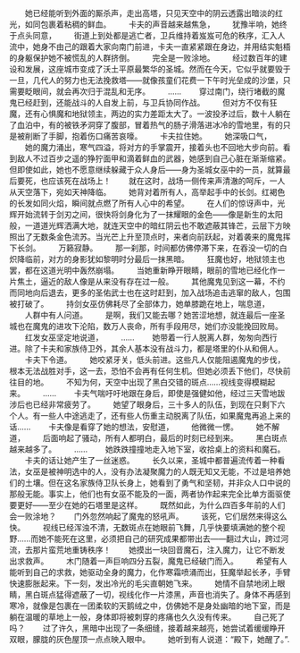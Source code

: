 　　她已经能听到外面的厮杀声，走出高塔，只见天空中的阴云透露出暗淡的红光，如同包裹着粘稠的鲜血。
　　卡夫的声音越来越焦急，
　　犹豫半响，她终于点头同意，
　　街道上到处都是逃亡者，卫兵维持着岌岌可危的秩序，汇入人流中，她身不由己的跟着大家向南门前进，卡夫一直紧紧跟在身边，并用结实魁梧的身躯保护她不被慌乱的人群挤倒。
　　完全是一败涂地。
　　经过数百年的建设和发展，这座城市变成了沃土平原最繁华的圣城。然而在今天，它似乎就要毁于一旦，几代人的努力也无法挽救塔——就像孩童们花费一下午时光垒成的沙堡，只需要眨眼间，就会再次归于混乱和无序。
　　……
　　穿过南门，绕行堵截的魔鬼已经赶到，还能战斗的人自发上前，与卫兵协同作战。
　　但对方不仅有狂魔，还有心惧魔和地狱领主，两边的实力差距太大了。一波投矛过后，数十人躺在了血泊中，有的被铁矛洞穿了腹部，冒着热气的肠子滑落进冰冷的雪地里，有的只是被削断了手脚，抱着伤口痛苦哀嚎。
　　卡夫拉住她。
　　她深吸口气，
　　她的魔力涌出，寒气四溢，将对方的手掌震开，接着头也不回地大步向前。看到敌人不过百步之遥的狰狞面甲和滴着鲜血的武器，她感到自己心脏在渐渐缩紧。但即使如此，她也不愿意继续躲藏于众人身后——身为圣城女巫中的一员，就算最后要死，也应该死在战场上！
　　就在这时，战场一侧传来声清澈的呵斥，一人从天空落下，宛如天神降临。
　　她背对着所有人，高举起手中的长剑。红褐色的长发如同火焰，瞬间就点燃了所有人心中的希望。
　　在人们的惊讶声中，光辉开始流转于剑刃之间，很快将剑身化为了一抹耀眼的金色——像是新生的太阳般，一道道光辉洒满大地，就连天空中的暗红阴云也不敢遮蔽其锋芒，云层下方映照出了无数条金色流苏。当光芒上升至顶点时，来者向前跃起，对着袭来的魔鬼挥下长剑。
　　万籁寂静。
　　那一刹那，时间都仿佛停滞下来，在吞没一切的白炽降临前，对方的身影犹如黎明时分最后一抹黑暗。
　　狂魔也好，地狱领主也罢，都在这道光明中轰然崩塌。
　　当她重新睁开眼睛，眼前的雪地已经化作一片焦土，逼近的敌人像是从来没有存在过一般。
　　其他魔鬼见到这一幕，不约而同地向后退去，更多的圣佑武士也在这时赶到，加入战场追击逃窜的敌人，包围被打破了。
　　持剑女巫仿佛耗尽了全部体力，她单膝跪在地上，喘息道，
　　人群中有人问道。
　　是啊，我们又能去哪？她苦涩地想，就连最后一座圣城也在魔鬼的进攻下沦陷，数万人丧命，所有手段用尽，她们亦没能挽回败局。
　　红发女巫坚定地说道，
　　……
　　她带着一行人脱离人群，匆匆向西行进。除了卡夫和家族侍卫外，其余人基本没有战斗力，都是塔里的仆从和佣人。
　　卡夫下令道。
　　她咬紧牙关，低头前进。这些凡人仅能阻遏魔鬼的步伐，根本无法战胜对手，这一去，恐怕不会再有任何生机。但她必须丢下他们，尽快前往目的地。
　　不知为何，天空中出现了黑白交错的斑点……视线变得模糊起来。
　　……
　　卡夫气喘吁吁地跟在身后，即使是强健如他，经过三天雪地跋涉后也已经非常疲劳了。
　　她望了眼身后，三十多人的队伍，到现在只剩下六个人。有一些人中途逃走了，还有些人伤重主动脱离了队伍，如果魔鬼再追上来的话……
　　卡夫像是看穿了她的想法，安慰道，
　　他微微一愣。
　　她不解道，
　　后面响起了骚动，所有人都明白，最后的时刻已经到来。
　　黑白斑点越来越多了。
　　……
　　她跌跌撞撞地走入地下室，收拾桌上的资料和魔石。
　　卡夫的话让她产生了一丝迷惑。
　　长久以来，圣城中都普遍流传着一种看法，女巫是被神明选中的人，没有办法凝聚魔力的人既无知又无能，不过是培养她们的土壤。但在这名家族侍卫队长身上，她看到了勇气和坚韧，并非众人口中说的那般无能。事实上，他们也有女巫不能及的一面，两者协作起来完全比单方面驱使要更好——至少在她的石塔里是这样。
　　既然如此，为什么四百多年前的人们会一败涂地？
　　门外忽然响起了魔鬼的怒吼声。
　　该死，它们居然来得这么快。
　　视线已经浑浊不清，无数斑点在她眼前飞舞，几乎快要填满她的整个视野……而她不能死在这里，必须把自己的研究成果都带出去——翻过大山，跨过河流，去那片蛮荒地重铸秩序！
　　她摸出一块回音魔石，注入魔力，让它不断发出求救声。
　　木门随着一声巨响四分五裂，魔鬼已经破门而入。
　　希望有人能听到自己的求救，她驱动全身的魔力，化作寒霜喷涌而出，狂魔举起长矛，手臂快速膨胀起来。下一刻，发出冷光的毛尖直朝她飞来。
　　她情不自禁地闭上眼睛，黑白斑点猛得遮蔽了一切，视线化作一片漆黑，声音也消失了。身体不再感到寒冷，就像是包裹在一团柔软的天鹅绒之中，仿佛她不是身处幽暗的地下室，而是躺在温暖的草地上一般，身体即将被刺穿的疼痛也久久没有传来。
　　自己死了吗？
　　过了许久，黑暗中出现了一条细缝，接着越来越亮，她尝试着缓缓睁开双眼，朦胧的灰色屋顶一点点映入眼中。
　　她听到有人说道：“殿下，她醒了。”.